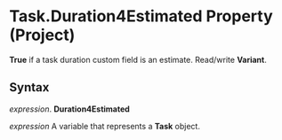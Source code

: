 
# Task.Duration4Estimated Property (Project)

 **True** if a task duration custom field is an estimate. Read/write **Variant**.


## Syntax

 _expression_. **Duration4Estimated**

 _expression_ A variable that represents a **Task** object.

